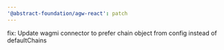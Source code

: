 ```yaml
---
'@abstract-foundation/agw-react': patch
---
```


fix: Update wagmi connector to prefer chain object from config instead of defaultChains
